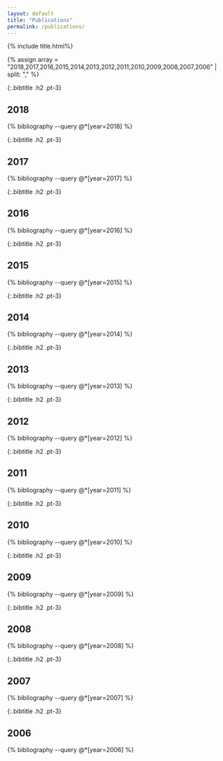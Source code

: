 ```yaml
---
layout: default
title: "Publications"
permalink: /publications/
---
```



{% include title.html%}

{% assign array = "2018,2017,2016,2015,2014,2013,2012,2011,2010,2009,2008,2007,2006" | split: "," %}

{:.bibtitle .h2 .pt-3}
## 2018
{% bibliography --query @*[year=2018] %}

{:.bibtitle .h2 .pt-3}
## 2017
{% bibliography --query @*[year=2017] %}

{:.bibtitle .h2 .pt-3}
## 2016
{% bibliography --query @*[year=2016] %}  

{:.bibtitle .h2 .pt-3}
## 2015
{% bibliography --query @*[year=2015] %}

{:.bibtitle .h2 .pt-3}
## 2014
{% bibliography --query @*[year=2014] %}

{:.bibtitle .h2 .pt-3}
## 2013
{% bibliography --query @*[year=2013] %}

{:.bibtitle .h2 .pt-3}
## 2012
{% bibliography --query @*[year=2012] %}

{:.bibtitle .h2 .pt-3}
## 2011
{% bibliography --query @*[year=2011] %}

{:.bibtitle .h2 .pt-3}
## 2010
{% bibliography --query @*[year=2010] %}

{:.bibtitle .h2 .pt-3}
## 2009
{% bibliography --query @*[year=2009] %}

{:.bibtitle .h2 .pt-3}
## 2008
{% bibliography --query @*[year=2008] %}

{:.bibtitle .h2 .pt-3}
## 2007
{% bibliography --query @*[year=2007] %}

{:.bibtitle .h2 .pt-3}
## 2006
{% bibliography --query @*[year=2006] %}



